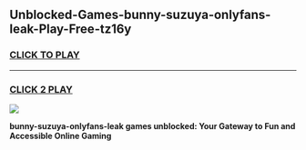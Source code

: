
## Unblocked-Games-bunny-suzuya-onlyfans-leak-Play-Free-tz16y
<h3>
<a href="https://premium76.site?title=bunny-suzuya-onlyfans-leak&ref=15A">CLICK TO PLAY</a></h3>
<hr>

<h3>
<a href="https://premium76.site?title=bunny-suzuya-onlyfans-leak&ref=15A">CLICK 2 PLAY</a>
  
</h3>

<a href="https://premium76.site?title=bunny-suzuya-onlyfans-leak&ref=15A"><img src="https://clearcache.store/games.png"></a>


**bunny-suzuya-onlyfans-leak games unblocked: Your Gateway to Fun and Accessible Online Gaming**
